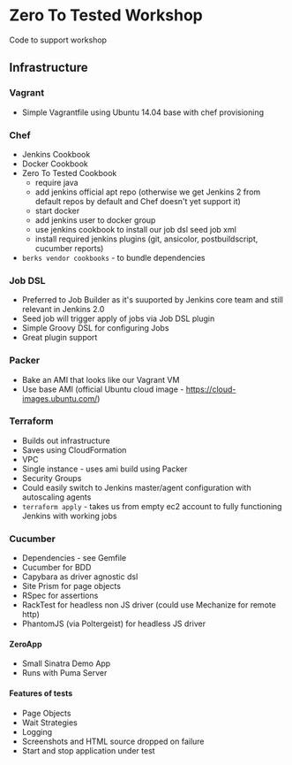 # Zero To Tested Workshop

Code to support workshop

## Infrastructure

### Vagrant

* Simple Vagrantfile using Ubuntu 14.04 base with chef provisioning

### Chef

* Jenkins Cookbook
* Docker Cookbook
* Zero To Tested Cookbook
  - require java
  - add jenkins official apt repo (otherwise we get Jenkins 2 from default repos by default and Chef doesn't yet support it)
  - start docker
  - add jenkins user to docker group
  - use jenkins cookbook to install our job dsl seed job xml
  - install required jenkins plugins (git, ansicolor, postbuildscript, cucumber reports)
* `berks vendor cookbooks` - to bundle dependencies

### Job DSL

* Preferred to Job Builder as it's suuported by Jenkins core team and still relevant in Jenkins 2.0
* Seed job will trigger apply of jobs via Job DSL plugin
* Simple Groovy DSL for configuring Jobs
* Great plugin support

### Packer

* Bake an AMI that looks like our Vagrant VM
* Use base AMI (official Ubuntu cloud image - https://cloud-images.ubuntu.com/)

### Terraform

* Builds out infrastructure
* Saves using CloudFormation
* VPC
* Single instance - uses ami build using Packer
* Security Groups
* Could easily switch to Jenkins master/agent configuration with autoscaling agents
* `terraform apply` - takes us from empty ec2 account to fully functioning Jenkins with working jobs

### Cucumber

* Dependencies - see Gemfile
* Cucumber for BDD
* Capybara as driver agnostic dsl
* Site Prism for page objects
* RSpec for assertions
* RackTest for headless non JS driver (could use Mechanize for remote http)
* PhantomJS (via Poltergeist) for headless JS driver

#### ZeroApp

* Small Sinatra Demo App
* Runs with Puma Server

#### Features of tests

* Page Objects
* Wait Strategies
* Logging
* Screenshots and HTML source dropped on failure
* Start and stop application under test
